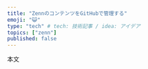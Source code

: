 ```yaml
---
title: "ZennのコンテンツをGitHubで管理する"
emoji: "😺"
type: "tech" # tech: 技術記事 / idea: アイデア
topics: ["zenn"]
published: false
---
```


本文